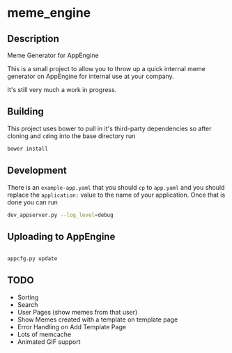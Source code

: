 # meme_engine

## Description
Meme Generator for AppEngine

This is a small project to allow you to throw up a quick
internal meme generator on AppEngine for internal use at
your company.

It's still very much a work in progress.

## Building

This project uses bower to pull in it's third-party dependencies
so after cloning and `cd`ing into the base directory run

```bash
bower install
```

## Development

There is an `example-app.yaml` that you should `cp` to `app.yaml`
and you should replace the `application:` value to the name of
your application. Once that is done you can run

```bash
dev_appserver.py --log_level=debug
```

## Uploading to AppEngine

```bash

appcfg.py update

```

## TODO

 * Sorting
 * Search
 * User Pages (show memes from that user)
 * Show Memes created with a template on template page
 * Error Handling on Add Template Page
 * Lots of memcache
 * Animated GIF support
